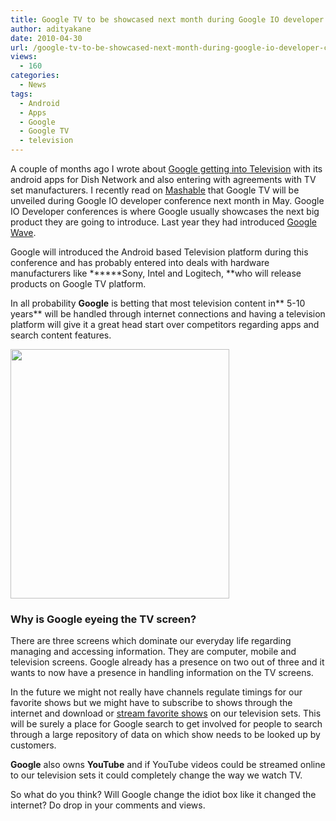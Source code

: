 ```yaml
---
title: Google TV to be showcased next month during Google IO developer conference
author: adityakane
date: 2010-04-30
url: /google-tv-to-be-showcased-next-month-during-google-io-developer-conference/
views:
  - 160
categories:
  - News
tags:
  - Android
  - Apps
  - Google
  - Google TV
  - television
---
```

A couple of months ago I wrote about [Google getting into Television][1] with its android apps for Dish Network and also entering with agreements with TV set manufacturers. I recently read on <a href="http://mashable.com/2010/04/29/google-tv-at-io/" onclick="_gaq.push(['_trackEvent', 'outbound-article', 'http://mashable.com/2010/04/29/google-tv-at-io/', 'Mashable']);" >Mashable</a> that Google TV will be unveiled during Google IO developer conference next month in May. Google IO Developer conferences is where Google usually showcases the next big product they are going to introduce. Last year they had introduced [Google Wave][2].[][3]

Google will introduced the Android based Television platform during this conference and has probably entered into deals with hardware manufacturers like ******Sony, Intel and Logitech, **who will release products on Google TV platform.

In all probability **Google** is betting that most television content in** 5-10 years** will be handled through internet connections and having a television platform will give it a great head start over competitors regarding apps and search content features.

<a rel="attachment wp-att-22128" href="http://devilsworkshop.org/will-google-run-your-television-in-the-future/google_tv/"><img class="aligncenter size-full  wp-image-50239" src="http://cdn.devilsworkshop.org/files/2010/03/google_tv.png" alt="" width="350" height="399" /></a>

### Why is Google eyeing the TV screen?

There are three screens which dominate our everyday life regarding managing and accessing information. They are computer, mobile and television screens. Google already has a presence on two out of three and it wants to now have a presence in handling information on the TV screens.

In the future we might not really have channels regulate timings for our favorite shows but we might have to subscribe to shows through the internet and download or [stream favorite shows][4] on our television sets. This will be surely a place for Google search to get involved for people to search through a large repository of data on which show needs to be looked up by customers.

**Google** also owns **YouTube** and if YouTube videos could be streamed online to our television sets it could completely change the way we watch TV.

So what do you think? Will Google change the idiot box like it changed the internet? Do drop in your comments and views.

 [1]: http://devilsworkshop.org/will-google-run-your-television-in-the-future/
 [2]: http://devilsworkshop.org/how-will-google-wave-make-money/ "Google Wave"
 [3]: http://devilsworkshop.org/how-will-google-wave-make-money/
 [4]: http://devilsworkshop.org/watch-television-shows-online/ "stream favorite shows"
